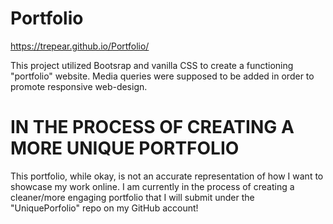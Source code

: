 # Portfolio #

https://trepear.github.io/Portfolio/

This project utilized Bootsrap and vanilla CSS to create a functioning "portfolio" website. Media queries were supposed to be added in order to promote responsive web-design. 

# IN THE PROCESS OF CREATING A MORE UNIQUE PORTFOLIO
This portfolio, while okay, is not an accurate representation of how I want to showcase my work online. I am currently in the process of creating a cleaner/more engaging portfolio that I will submit under the "UniquePorfolio" repo on my GitHub account!

